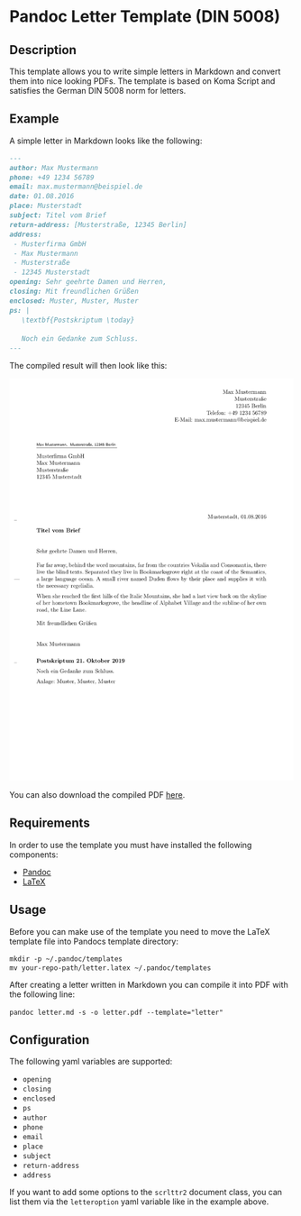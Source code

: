 # Pandoc Letter Template (DIN 5008)

## Description

This template allows you to write simple letters in Markdown and convert them
into nice looking PDFs. The template is based on Koma Script and satisfies
the German DIN 5008 norm for letters.


## Example

A simple letter in Markdown looks like the following:

```markdown
---
author: Max Mustermann
phone: +49 1234 56789
email: max.mustermann@beispiel.de
date: 01.08.2016
place: Musterstadt
subject: Titel vom Brief
return-address: [Musterstraße, 12345 Berlin]
address:
 - Musterfirma GmbH
 - Max Mustermann
 - Musterstraße
 - 12345 Musterstadt
opening: Sehr geehrte Damen und Herren,
closing: Mit freundlichen Grüßen
enclosed: Muster, Muster, Muster
ps: |
   \textbf{Postskriptum \today}

   Noch ein Gedanke zum Schluss.
---
```

The compiled result will then look like this:

![alt Letter](/example/letter.png)

You can also download the compiled PDF [here](/example/letter.pdf).


## Requirements

In order to use the template you must have installed the following components:

- [Pandoc](http://pandoc.org/installing.html)
- [LaTeX](https://latex-project.org/ftp.html)


## Usage

Before you can make use of the template you need to move the LaTeX template file
into Pandocs template directory:

```
mkdir -p ~/.pandoc/templates
mv your-repo-path/letter.latex ~/.pandoc/templates
```

After creating a letter written in Markdown you can compile it into PDF with the
following line:

`pandoc letter.md -s -o letter.pdf --template="letter"`


## Configuration

The following yaml variables are supported:

- `opening`
- `closing`
- `enclosed`
- `ps`
- `author`
- `phone`
- `email`
- `place`
- `subject`
- `return-address`
- `address`

If you want to add some options to the `scrlttr2` document class, you can list
them via the `letteroption` yaml variable like in the example above.

